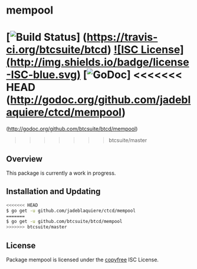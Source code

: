 mempool
=======

[![Build Status](http://img.shields.io/travis/btcsuite/btcd.svg)]
(https://travis-ci.org/btcsuite/btcd) [![ISC License]
(http://img.shields.io/badge/license-ISC-blue.svg)](http://copyfree.org)
[![GoDoc](https://img.shields.io/badge/godoc-reference-blue.svg)]
<<<<<<< HEAD
(http://godoc.org/github.com/jadeblaquiere/ctcd/mempool)
=======
(http://godoc.org/github.com/btcsuite/btcd/mempool)
>>>>>>> btcsuite/master

## Overview

This package is currently a work in progress.

## Installation and Updating

```bash
<<<<<<< HEAD
$ go get -u github.com/jadeblaquiere/ctcd/mempool
=======
$ go get -u github.com/btcsuite/btcd/mempool
>>>>>>> btcsuite/master
```

## License

Package mempool is licensed under the [copyfree](http://copyfree.org) ISC
License.
